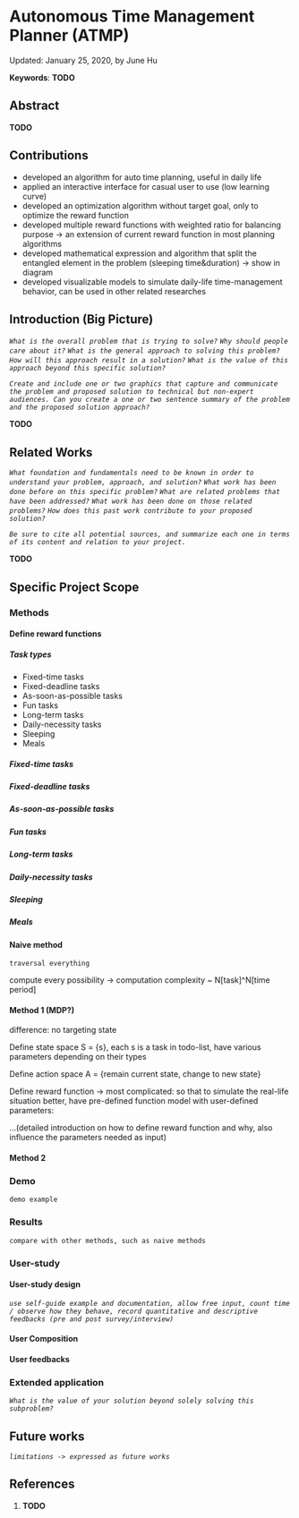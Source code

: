 # Autonomous Time Management Planner (ATMP)

Updated: January 25, 2020, by June Hu

**Keywords**: **TODO**

## Abstract

**TODO**



## Contributions

- developed an algorithm for auto time planning, useful in daily life
- applied an interactive interface for casual user to use (low learning curve)
- developed an optimization algorithm without target goal, only to optimize the reward function
- developed multiple reward functions with weighted ratio for balancing purpose -> an extension of current reward function in most planning algorithms 
- developed mathematical expression and algorithm that split the entangled element in the problem (sleeping time&duration) -> show in diagram
- developed visualizable models to simulate daily-life time-management behavior, can be used in other related researches


## Introduction (Big Picture)

*`What is the overall problem that is trying to solve?`* 
*`Why should people care about it?`* 
*`What is the general approach to solving this problem?`* 
*`How will this approach result in a solution?`* 
*`What is the value of this approach beyond this specific solution?`*

*`Create and include one or two graphics that capture and communicate the problem and proposed solution to technical but non-expert audiences. Can you create a one or two sentence summary of the problem and the proposed solution approach?`*

**TODO**



## Related Works
*`What foundation and fundamentals need to be known in order to understand your problem, approach, and solution?`*
*`What work has been done before on this specific problem?`*
*`What are related problems that have been addressed?`*
*`What work has been done on those related problems?`*
*`How does this past work contribute to your proposed solution?`*

*`Be sure to cite all potential sources, and summarize each one in terms of its content and relation to your project.`*

**TODO**



## Specific Project Scope
### Methods

#### Define reward functions
##### Task types
- Fixed-time tasks
- Fixed-deadline tasks
- As-soon-as-possible tasks
- Fun tasks
- Long-term tasks
- Daily-necessity tasks
- Sleeping
- Meals

##### Fixed-time tasks

##### Fixed-deadline tasks

##### As-soon-as-possible tasks

##### Fun tasks

##### Long-term tasks

##### Daily-necessity tasks

##### Sleeping

##### Meals


#### Naive method

`traversal everything`

compute every possibility -> computation complexity ~ N[task]^N[time period]

#### Method 1 (MDP?)

difference: no targeting state

Define state space S = {s}, each s is a task in todo-list, have various parameters depending on their types

Define action space A = {remain current state, change to new state}

Define reward function -> most complicated: so that to simulate the real-life situation better, have pre-defined function model with user-defined parameters:

...(detailed introduction on how to define reward function and why, also influence the parameters needed as input)

#### Method 2


### Demo
`demo example`


### Results
`compare with other methods, such as naive methods`


### User-study
#### User-study design
*`use self-guide example and documentation, allow free input, count time / observe how they behave, record quantitative and descriptive feedbacks (pre and post survey/interview)`*

#### User Composition

#### User feedbacks


### Extended application
*`What is the value of your solution beyond solely solving this subproblem?`*


## Future works
*`limitations -> expressed as future works`*


## References
1. **TODO**



